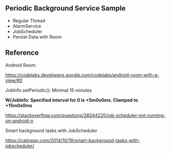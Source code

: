 ## Periodic Background Service Sample ##

* Regular Thread
* AlarmService
* JobScheduler
* Persist Data with Room

## Reference ##
Android Room: 

https://codelabs.developers.google.com/codelabs/android-room-with-a-view/#0


JobInfo.setPeriodic(): Minimal 15 minutes

**W/JobInfo: Specified interval for 0 is +5m0s0ms. Clamped to +15m0s0ms**


https://stackoverflow.com/questions/38344220/job-scheduler-not-running-on-android-n


Smart background tasks with JobScheduler 

https://catinean.com/2014/10/19/smart-background-tasks-with-jobscheduler/